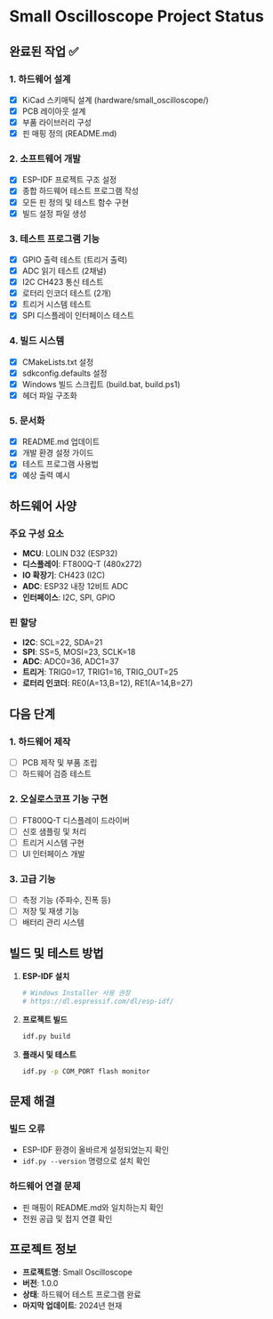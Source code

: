 # Small Oscilloscope Project Status

## 완료된 작업 ✅

### 1. 하드웨어 설계
- [x] KiCad 스키매틱 설계 (hardware/small_oscilloscope/)
- [x] PCB 레이아웃 설계
- [x] 부품 라이브러리 구성
- [x] 핀 매핑 정의 (README.md)

### 2. 소프트웨어 개발
- [x] ESP-IDF 프로젝트 구조 설정
- [x] 종합 하드웨어 테스트 프로그램 작성
- [x] 모든 핀 정의 및 테스트 함수 구현
- [x] 빌드 설정 파일 생성

### 3. 테스트 프로그램 기능
- [x] GPIO 출력 테스트 (트리거 출력)
- [x] ADC 읽기 테스트 (2채널)
- [x] I2C CH423 통신 테스트
- [x] 로터리 인코더 테스트 (2개)
- [x] 트리거 시스템 테스트
- [x] SPI 디스플레이 인터페이스 테스트

### 4. 빌드 시스템
- [x] CMakeLists.txt 설정
- [x] sdkconfig.defaults 설정
- [x] Windows 빌드 스크립트 (build.bat, build.ps1)
- [x] 헤더 파일 구조화

### 5. 문서화
- [x] README.md 업데이트
- [x] 개발 환경 설정 가이드
- [x] 테스트 프로그램 사용법
- [x] 예상 출력 예시

## 하드웨어 사양

### 주요 구성 요소
- **MCU**: LOLIN D32 (ESP32)
- **디스플레이**: FT800Q-T (480x272)
- **IO 확장기**: CH423 (I2C)
- **ADC**: ESP32 내장 12비트 ADC
- **인터페이스**: I2C, SPI, GPIO

### 핀 할당
- **I2C**: SCL=22, SDA=21
- **SPI**: SS=5, MOSI=23, SCLK=18
- **ADC**: ADC0=36, ADC1=37
- **트리거**: TRIG0=17, TRIG1=16, TRIG_OUT=25
- **로터리 인코더**: RE0(A=13,B=12), RE1(A=14,B=27)

## 다음 단계

### 1. 하드웨어 제작
- [ ] PCB 제작 및 부품 조립
- [ ] 하드웨어 검증 테스트

### 2. 오실로스코프 기능 구현
- [ ] FT800Q-T 디스플레이 드라이버
- [ ] 신호 샘플링 및 처리
- [ ] 트리거 시스템 구현
- [ ] UI 인터페이스 개발

### 3. 고급 기능
- [ ] 측정 기능 (주파수, 진폭 등)
- [ ] 저장 및 재생 기능
- [ ] 배터리 관리 시스템

## 빌드 및 테스트 방법

1. **ESP-IDF 설치**
   ```bash
   # Windows Installer 사용 권장
   # https://dl.espressif.com/dl/esp-idf/
   ```

2. **프로젝트 빌드**
   ```bash
   idf.py build
   ```

3. **플래시 및 테스트**
   ```bash
   idf.py -p COM_PORT flash monitor
   ```

## 문제 해결

### 빌드 오류
- ESP-IDF 환경이 올바르게 설정되었는지 확인
- `idf.py --version` 명령으로 설치 확인

### 하드웨어 연결 문제
- 핀 매핑이 README.md와 일치하는지 확인
- 전원 공급 및 접지 연결 확인

## 프로젝트 정보
- **프로젝트명**: Small Oscilloscope
- **버전**: 1.0.0
- **상태**: 하드웨어 테스트 프로그램 완료
- **마지막 업데이트**: 2024년 현재 